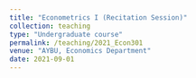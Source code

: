 ```yaml
---
title: "Econometrics I (Recitation Session)"
collection: teaching
type: "Undergraduate course"
permalink: /teaching/2021_Econ301
venue: "AYBU, Economics Department"
date: 2021-09-01
---
```

